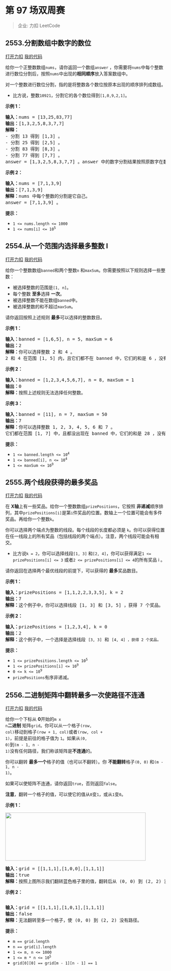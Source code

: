 # 第 97 场双周赛

> 企业: 力扣 LeetCode

## 2553.分割数组中数字的数位

[打开力扣](https://leetcode.cn/problems/separate-the-digits-in-an-array) [我的代码](2553.separate_the_digits_in_an_array.py)

给你一个正整数数组<code>nums</code>，请你返回一个数组<em></em><code>answer</code> ，你需要将<code>nums</code>中每个整数进行数位分割后，按照<code>nums</code>中出现的<strong>相同顺序</strong>放入答案数组中。

对一个整数进行数位分割，指的是将整数各个数位按原本出现的顺序排列成数组。

<ul>
	<li>比方说，整数<code>10921</code>，分割它的各个数位得到<code>[1,0,9,2,1]</code>。</li>
</ul>



<strong>示例 1：</strong>

<pre><b>输入：</b>nums = [13,25,83,77]
<b>输出：</b>[1,3,2,5,8,3,7,7]
<b>解释：</b>
- 分割 13 得到 [1,3] 。
- 分割 25 得到 [2,5] 。
- 分割 83 得到 [8,3] 。
- 分割 77 得到 [7,7] 。
answer = [1,3,2,5,8,3,7,7] 。answer 中的数字分割结果按照原数字在数组中的相同顺序排列。
</pre>

<strong>示例 2：</strong>

<pre><b>输入：</b>nums = [7,1,3,9]
<b>输出：</b>[7,1,3,9]
<b>解释：</b>nums 中每个整数的分割是它自己。
answer = [7,1,3,9] 。
</pre>



<strong>提示：</strong>

<ul>
	<li><code>1 <= nums.length <= 1000</code></li>
	<li><code>1 <= nums[i] <= 10<sup>5</sup></code></li>
</ul>

## 2554.从一个范围内选择最多整数 I

[打开力扣](https://leetcode.cn/problems/maximum-number-of-integers-to-choose-from-a-range-i) [我的代码](2554.maximum_number_of_integers_to_choose_from_a_range_i.py)

给你一个整数数组<code>banned</code>和两个整数<code>n</code> 和<code>maxSum</code>。你需要按照以下规则选择一些整数：

<ul>
	<li>被选择整数的范围是<code>[1, n]</code>。</li>
	<li>每个整数 <strong>至多</strong>选择 <strong>一次</strong>。</li>
	<li>被选择整数不能在数组<code>banned</code>中。</li>
	<li>被选择整数的和不超过<code>maxSum</code>。</li>
</ul>

请你返回按照上述规则 <strong>最多</strong>可以选择的整数数目。



<strong>示例 1：</strong>

<pre><b>输入：</b>banned = [1,6,5], n = 5, maxSum = 6
<b>输出：</b>2
<b>解释：</b>你可以选择整数 2 和 4 。
2 和 4 在范围 [1, 5] 内，且它们都不在 banned 中，它们的和是 6 ，没有超过 maxSum 。
</pre>

<strong>示例 2：</strong>

<pre><b>输入：</b>banned = [1,2,3,4,5,6,7], n = 8, maxSum = 1
<b>输出：</b>0
<b>解释：</b>按照上述规则无法选择任何整数。
</pre>

<strong>示例 3：</strong>

<pre><b>输入：</b>banned = [11], n = 7, maxSum = 50
<b>输出：</b>7
<b>解释：</b>你可以选择整数 1, 2, 3, 4, 5, 6 和 7 。
它们都在范围 [1, 7] 中，且都没出现在 banned 中，它们的和是 28 ，没有超过 maxSum 。
</pre>



<strong>提示：</strong>

<ul>
	<li><code>1 <= banned.length <= 10<sup>4</sup></code></li>
	<li><code>1 <= banned[i], n <= 10<sup>4</sup></code></li>
	<li><code>1 <= maxSum <= 10<sup>9</sup></code></li>
</ul>

## 2555.两个线段获得的最多奖品

[打开力扣](https://leetcode.cn/problems/maximize-win-from-two-segments) [我的代码](2555.maximize_win_from_two_segments.py)

在 <strong>X轴</strong>上有一些奖品。给你一个整数数组<code>prizePositions</code>，它按照 <strong>非递减</strong>顺序排列，其中<code>prizePositions[i]</code>是第<code>i</code>件奖品的位置。数轴上一个位置可能会有多件奖品。再给你一个整数<code>k</code>。

你可以选择两个端点为整数的线段。每个线段的长度都必须是 <code>k</code>。你可以获得位置在任一线段上的所有奖品（包括线段的两个端点）。注意，两个线段可能会有相交。

<ul>
	<li>比方说<code>k = 2</code>，你可以选择线段<code>[1, 3]</code> 和<code>[2, 4]</code>，你可以获得满足<code>1 <= prizePositions[i] <= 3</code> 或者<code>2 <= prizePositions[i] <= 4</code>的所有奖品 i 。</li>
</ul>

请你返回在选择两个最优线段的前提下，可以获得的 <strong>最多</strong>奖品数目。



<strong>示例 1：</strong>

<pre>
<b>输入：</b>prizePositions = [1,1,2,2,3,3,5], k = 2
<b>输出：</b>7
<b>解释：</b>这个例子中，你可以选择线段 [1, 3] 和 [3, 5] ，获得 7 个奖品。
</pre>

<strong>示例 2：</strong>

<pre>
<b>输入：</b>prizePositions = [1,2,3,4], k = 0
<b>输出：</b>2
<b>解释：</b>这个例子中，一个选择是选择线段 <code>[3, 3]</code> 和 <code>[4, 4] ，获得 2 个奖品。</code>
</pre>



<strong>提示：</strong>

<ul>
	<li><code>1 <= prizePositions.length <= 10<sup>5</sup></code></li>
	<li><code>1 <= prizePositions[i] <= 10<sup>9</sup></code></li>
	<li><code>0 <= k <= 10<sup>9</sup> </code></li>
	<li><code>prizePositions</code>有序非递减。</li>
</ul>

## 2556.二进制矩阵中翻转最多一次使路径不连通

[打开力扣](https://leetcode.cn/problems/disconnect-path-in-a-binary-matrix-by-at-most-one-flip) [我的代码](2556.disconnect_path_in_a_binary_matrix_by_at_most_one_flip.py)

给你一个下标从 <strong>0</strong>开始的<code>m x n</code><strong>二进制</strong> 矩阵<code>grid</code>。你可以从一个格子<code>(row, col)</code>移动到格子<code>(row + 1, col)</code>或者<code>(row, col + 1)</code>，前提是前往的格子值为 <code>1</code>。如果从<code>(0, 0)</code>到<code>(m - 1, n - 1)</code>没有任何路径，我们称该矩阵是<strong>不连通</strong>的。

你可以翻转 <strong>最多一个</strong>格子的值（也可以不翻转）。你 <strong>不能翻转</strong>格子<code>(0, 0)</code> 和<code>(m - 1, n - 1)</code>。

如果可以使矩阵不连通，请你返回<code>true</code>，否则返回<em></em><code>false</code><em></em>。

<strong>注意</strong>，翻转一个格子的值，可以使它的值从<code>0</code>变<code>1</code>，或从<code>1</code>变<code>0</code>。



<strong>示例 1：</strong>

<img alt="" src="https://assets.leetcode.com/uploads/2022/12/07/yetgrid2drawio.png" style="width: 441px; height: 151px;" />

<pre>
<b>输入：</b>grid = [[1,1,1],[1,0,0],[1,1,1]]
<strong>输出：</strong>true
<b>解释：</b>按照上图所示我们翻转蓝色格子里的值，翻转后从 (0, 0) 到 (2, 2) 没有路径。
</pre>

<strong>示例 2：</strong>

<img alt="" src="https://assets.leetcode.com/uploads/2022/12/07/yetgrid3drawio.png" />

<pre>
<b>输入：</b>grid = [[1,1,1],[1,0,1],[1,1,1]]
<b>输出：</b>false
<b>解释：</b>无法翻转至多一个格子，使 (0, 0) 到 (2, 2) 没有路径。
</pre>



<strong>提示：</strong>

<ul>
	<li><code>m == grid.length</code></li>
	<li><code>n == grid[i].length</code></li>
	<li><code>1 <= m, n <= 1000</code></li>
	<li><code>1 <= m * n <= 10<sup>5</sup></code></li>
	<li><code>grid[0][0] == grid[m - 1][n - 1] == 1</code></li>
</ul>
